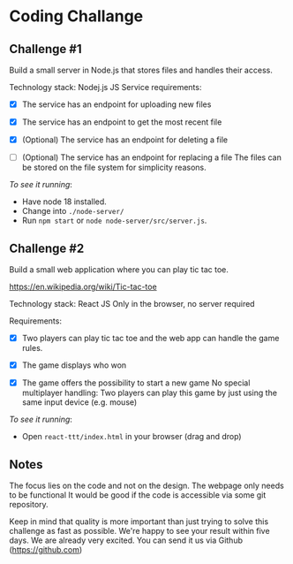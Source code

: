 # Coding Challange


## Challenge #1
Build a small server in Node.js that stores files and handles their access.

Technology stack:
Nodej.js
JS
Service requirements:
- [X] The service has an endpoint for uploading new files
- [X] The service has an endpoint to get the most recent file
- [X] (Optional) The service has an endpoint for deleting a file
- [ ] (Optional) The service has an endpoint for replacing a file
The files can be stored on the file system for simplicity reasons.


_To see it running_:
- Have node 18 installed.
- Change into `./node-server/`
- Run `npm start` or `node node-server/src/server.js`.


## Challenge #2
Build a small web application where you can play tic tac toe.

https://en.wikipedia.org/wiki/Tic-tac-toe

Technology stack:
React
JS
Only in the browser, no server required

Requirements:
- [X] Two players can play tic tac toe and the web app can handle the game rules.
- [X] The game displays who won
- [X] The game offers the possibility to start a new game
No special multiplayer handling: Two players can play this game by just using the same input device (e.g. mouse)


_To see it running_:
- Open `react-ttt/index.html` in your browser (drag and drop)


## Notes

The focus lies on the code and not on the design. The webpage only needs to be functional
It would be good if the code is accessible via some git repository.

Κeep in mind that quality is more important than just trying to solve this challenge as fast as possible. We're happy to see your result within five days. We are already very excited. You can send it us via Github (https://github.com) 
